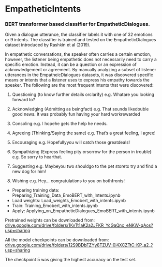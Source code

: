 # EmpatheticIntents

### BERT transformer based classifier for EmpatheticDialogues.

Given a dialogue utterance, the classifier labels it with one of 32 emotions or 9 intents. The classifier is trained and tested on the EmpatheticDialogues dataset introduced by Rashkin et al (2019).  

In empathetic conversations, the speaker often carries a certain emotion, however, the listener being empathetic does not necessarily need to carry a specific emotion. Instead, it can be a question or an expression of acknowledgement or agreement. By manually analyzing a subset of listener utterances in the EmpatheicDialogues datasets, it was discovered specific means or intents that a listener uses to express his empathy towards the speaker. The following are the most frequent intents that were discovered:

1.  Questioning (to know further details orclarify) e.g. Whatare you looking forward to?

2.    Acknowledging  (Admitting  as  beingfact) e.g. That  sounds likedouble  good  news.   It was  probably fun having  your  hard  workrewarded

3. Consoling e.g. I hopehe gets the help he needs.

4. Agreeing (Thinking/Saying the same) e.g. That’s a great feeling, I agree!

5. Encouraging e.g. Hopefullyyou  will  catch  those  greatdeals!

6.  Sympathizing (Express feeling pity orsorrow for the person in trouble) e.g. So sorry to hearthat.

7. Suggesting e.g. Maybeyou two shouldgo to the pet storeto try and find a new dog for him!

8. Wishing e.g. Hey... congratulations to you on bothfronts!

- Preparing training data: Preparing_Training_Data_EmoBERT_with_Intents.ipynb
- Load weights: Load_weights_Emobert_with_intents.ipynb
- Train: Training_Emobert_with_intents.ipynb
- Apply: Applying_on_EmpatheticDialogues_EmoBERT_with_intents.ipynb 

Pretrained weights can be downloaded from: [drive.google.com/drive/folders/1KvTt1aK2a2JFKR_YcGaQnc_eNKW-qAos?usp=sharing](https://drive.google.com/drive/folders/1KvTt1aK2a2JFKR_YcGaQnc_eNKW-qAos?usp=sharing)

All the model checkpoints can be downloaded from: [drive.google.com/drive/folders/12S9BDbFZYy8TZUV-0l4XCZTtC-KP_a2_?usp=sharing](https://drive.google.com/drive/folders/12S9BDbFZYy8TZUV-0l4XCZTtC-KP_a2_?usp=sharing)

The checkpoint 5 was giving the highest accuracy on the test set. 
